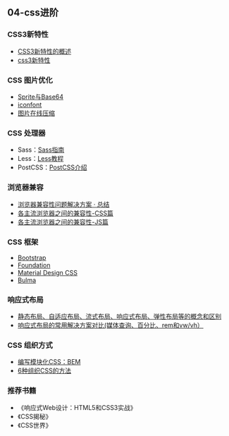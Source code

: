 ## 04-css进阶

### CSS3新特性

- [CSS3新特性的概述](https://segmentfault.com/a/1190000010936764#articleHeader0)
- [css3新特性](https://segmentfault.com/a/1190000010780991#articleHeader42)

### CSS 图片优化

- [Sprite与Base64](https://www.cnblogs.com/Ry-yuan/p/7392492.html)
- [iconfont](http://www.iconfont.cn/)
- [图片在线压缩](https://tinypng.com/)

### CSS 处理器

- Sass：[Sass指南](https://sass-guidelin.es/zh/)
- Less：[Less教程](https://less.bootcss.com/)
- PostCSS：[PostCSS介绍](https://www.ibm.com/developerworks/cn/web/1604-postcss-css/index.html)

### 浏览器兼容

- [浏览器兼容性问题解决方案 · 总结](https://juejin.im/post/59a3f2fe6fb9a0249471cbb4)
- [各主流浏览器之间的兼容性-CSS篇](https://www.cnblogs.com/qq313462961/p/6086826.html)
- [各主流浏览器之间的兼容性-JS篇](https://www.cnblogs.com/qq313462961/p/6527184.html)


### CSS 框架

- [Bootstrap](https://v4.bootcss.com/docs/4.0/getting-started/introduction/)
- [Foundation](https://foundation.zurb.com/)
- [Material Design CSS](https://www.muicss.com/)
- [Bulma](https://bulma.io/)

### 响应式布局
- [静态布局、自适应布局、流式布局、响应式布局、弹性布局等的概念和区别](https://www.cnblogs.com/yanayana/p/7066948.html)
- [响应式布局的常用解决方案对比(媒体查询、百分比、rem和vw/vh）](https://juejin.im/post/5b39905351882574c72f2808)


### CSS 组织方式

- [编写模块化CSS：BEM](https://www.w3cplus.com/css/css-architecture-1.html)
- [6种组织CSS的方法](https://zhuanlan.zhihu.com/p/28085207)

### 推荐书籍

- 《响应式Web设计：HTML5和CSS3实战》
- 《CSS揭秘》
- 《CSS世界》